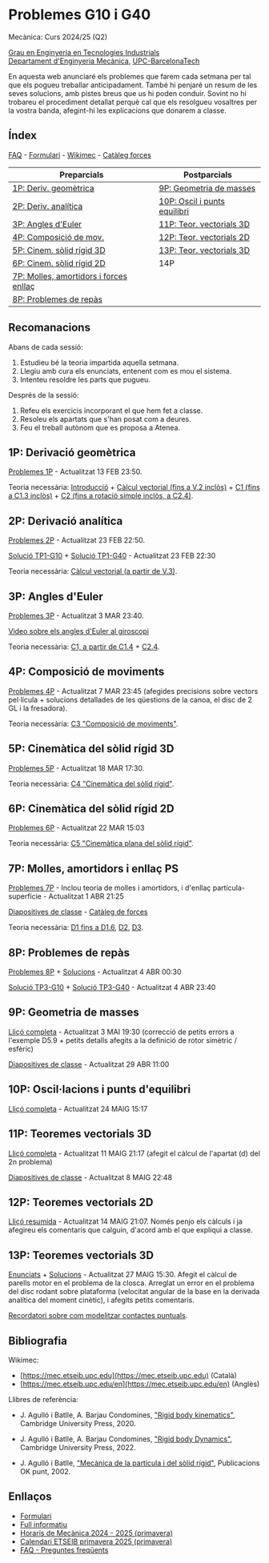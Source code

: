 <!-- Markdown comments are html ones -->

# Problemes G10 i G40 #

Mecànica: Curs 2024/25 (Q2)

[Grau en Enginyeria en Tecnologies Industrials](https://etseib.upc.edu/ca/estudis/graus/grau-en-enginyeria-en-tecnologies-industrials)  
[Departament d'Enginyeria Mecànica](https://em.upc.edu/ca), [UPC-BarcelonaTech](http://www.upc.edu)

En aquesta web anunciaré els problemes que farem cada setmana per 
tal que els pogueu treballar anticipadament. També hi penjaré un  resum 
de les seves solucions, amb pistes breus que us hi poden conduir. Sovint no hi trobareu el procediment detallat perquè cal que els resolgueu vosaltres
per la vostra banda, afegint-hi les explicacions que donarem a classe.

<!-- Bon curs a tots!  -->

## Índex

[FAQ](faqp.html) - [Formulari](https://atenea.upc.edu/pluginfile.php/6389786/mod_resource/content/84/MEC%20-%20Formulari%202024-25%20QP.pdf) - [Wikimec](https://mec.etseib.upc.edu) - [Catàleg forces](problemes/cataleg-forces.pdf)

<!-- iP = Sessió de la setmana i-èssima: 

+ [1P: Derivació geomètrica](#1p-derivació-geomètrica)
+ [2P: Derivació analítica](#2p-derivació-analítica)  
+ [3P: Angles d'Euler](#3p-angles-deuler)  
+ [4P: Composició de moviments](#4p-composició-de-moviments)  
+ [5P: Cinemàtica del sòlid rígid 3D](#5p-cinemàtica-del-sòlid-rígid-3d)  
+ [6P: Cinemàtica del sòlid rígid 2D](#6p-cinemàtica-del-sòlid-rígid-2d)   
+ [7P: Molles, amortidors i forces enllaç](#7p-molles-amortidors-i-enllaç-ps)
+ [8P: Problemes de repàs](#8p-problemes-de-repàs)

-->


| Preparcials | Postparcials |
| ---------- | -------- |
| [1P: Deriv. geomètrica](#1p-derivació-geomètrica) | [9P: Geometria de masses](#9p-geometria-de-masses) |
| [2P: Deriv. analítica](#2p-derivació-analítica) | [10P: Oscil i punts equilibri](#10p-oscillacions-i-punts-dequilibri) |
| [3P: Angles d'Euler](#3p-angles-deuler) | [11P: Teor. vectorials 3D](#11p-teoremes-vectorials-3d) |
| [4P: Composició de mov.](#4p-composició-de-moviments) | [12P: Teor. vectorials 2D](#12p-teoremes-vectorials-2d)  |
| [5P: Cinem. sòlid rígid 3D](#5p-cinemàtica-del-sòlid-rígid-3d) | [13P: Teor. vectorials 3D](#13p-teoremes-vectorials-3d)  |
| [6P: Cinem. sòlid rígid 2D](#6p-cinemàtica-del-sòlid-rígid-2d) | 14P  |
| [7P: Molles, amortidors i forces enllaç](#7p-molles-amortidors-i-enllaç-ps)  |  |
| [8P: Problemes de repàs](#8p-problemes-de-repàs) |   |



## Recomanacions

Abans de cada sessió:

1. Estudieu bé la teoria impartida aquella setmana.
2. Llegiu amb cura els enunciats, entenent com es mou el sistema.
2. Intenteu resoldre les parts que pugueu.

Després de la sessió: 
1. Refeu els exercicis incorporant el que hem fet a classe.
2. Resoleu els apartats que s'han posat com a deures.
3. Feu el treball autònom que es proposa a Atenea.

## 1P: Derivació geomètrica

[Problemes 1P](problemes/1P.pdf) - Actualitzat 13 FEB 23:50.


Teoria necessària: 
[Introducció](https://mec.etseib.upc.edu/ca/index.php?title=Introducci%C3%B3) + [Càlcul vectorial (fins a V.2 inclòs)](https://mec.etseib.upc.edu/ca/index.php?title=C%C3%A0lcul_vectorial) + [C1 (fins a C1.3 inclòs)](https://mec.etseib.upc.edu/ca/index.php?title=C1._Configuraci%C3%B3_d%27un_sistema_mec%C3%A0nic) + [C2 (fins a rotació simple inclòs, a C2.4)](https://mec.etseib.upc.edu/ca/index.php?title=C2._Moviment_d%27un_sistema_mec%C3%A0nic).

## 2P: Derivació analítica

[Problemes 2P](problemes/2P.pdf) - Actualitzat 23 FEB 22:50.

[Solució TP1-G10](problemes/TP1-G10.pdf) + [Solució TP1-G40](problemes/TP1-G40.pdf) - Actualitzat 23 FEB 22:30

Teoria necessària: [Càlcul vectorial (a partir de V.3)](https://mec.etseib.upc.edu/ca/index.php?title=C%C3%A0lcul_vectorial#V.3_Representaci%C3%B3_anal%C3%ADtica_d%E2%80%99un_vector).



## 3P: Angles d'Euler

[Problemes 3P](problemes/3P.pdf) - Actualitzat 3 MAR 23:40.

[Video sobre els angles d'Euler al giroscopi](https://youtu.be/ON0VWB34Dso?si=qR8IC2ePw2Mqsfjm)

Teoria necessària: [C1, a partir de C1.4](https://mec.etseib.upc.edu/ca/index.php?title=C1._Configuraci%C3%B3_d%27un_sistema_mec%C3%A0nic#C1.4_Orientaci%C3%B3_d'un_s%C3%B2lid_r%C3%ADgid_amb_moviment_a_l'espai) + [C2.4](https://mec.etseib.upc.edu/ca/index.php?title=C2._Moviment_d%27un_sistema_mec%C3%A0nic#C2.4_Velocitat_angular_d%E2%80%99un_s%C3%B2lid_r%C3%ADgid).

## 4P: Composició de moviments

[Problemes 4P](problemes/4P.pdf) - Actualitzat 7 MAR 23:45 (afegides precisions sobre vectors pel·lícula + solucions detallades de les qüestions de la canoa, el disc de 2 GL i la fresadora).

Teoria necessària: [C3 "Composició de moviments"](https://mec.etseib.upc.edu/ca/index.php?title=C3._Composici%C3%B3_de_moviments).

## 5P: Cinemàtica del sòlid rígid 3D

[Problemes 5P](problemes/5P.pdf) - Actualitzat 18 MAR 17:30.

Teoria necessària: [C4 "Cinemàtica del sòlid rígid"](https://mec.etseib.upc.edu/ca/index.php?title=C4._Cinem%C3%A0tica_del_s%C3%B2lid_r%C3%ADgid).

## 6P: Cinemàtica del sòlid rígid 2D

[Problemes 6P](problemes/6P.pdf) - Actualitzat 22 MAR 15:03

Teoria necessària: [C5 "Cinemàtica plana del sòlid rígid"](https://mec.etseib.upc.edu/ca/index.php?title=C5._Cinem%C3%A0tica_plana_del_s%C3%B2lid_r%C3%ADgid).

## 7P: Molles, amortidors i enllaç PS

[Problemes 7P](problemes/7P.pdf) - Inclou teoria de molles i amortidors, i d'enllaç partícula-superfície - Actualitzat 1 ABR 21:25

[Diapositives de classe](problemes/7P-diapos.pdf) - [Catàleg de forces](problemes/cataleg-forces.pdf)

Teoria necessària: [D1 fins a D1.6](https://mec.etseib.upc.edu/ca/index.php?title=D1._Lleis_fundacionals_de_la_mec%C3%A0nica_newtoniana), [D2](https://mec.etseib.upc.edu/ca/index.php?title=D2._Forces_d%E2%80%99interacci%C3%B3_entre_part%C3%ADcules), [D3](https://mec.etseib.upc.edu/ca/index.php?title=D3._Interaccions_entre_s%C3%B2lids_r%C3%ADgids#D3.3_Interacci%C3%B3_per_mitj%C3%A0_de_molles_i_amortidors).

## 8P: Problemes de repàs

[Problemes 8P](problemes/8P.pdf) + [Solucions](problemes/8P_solucions.pdf) - Actualitzat 4 ABR 00:30

[Solució TP3-G10](problemes/TP3-G10.pdf) + [Solució TP3-G40](problemes/TP3-G40.pdf) - Actualitzat 4 ABR 23:40

## 9P: Geometria de masses

[Lliçó completa](problemes/9P.pdf) - Actualitzat 3 MAI 19:30 (correcció de petits errors a l'exemple D5.9 + petits detalls afegits a la definició de rotor simètric / esfèric)

[Diapositives de classe](problemes/9P_slides.pdf) - Actualitzat 29 ABR 11:00

## 10P: Oscil·lacions i punts d'equilibri

[Lliçó completa](problemes/10P.pdf) - Actualitzat 24 MAIG 15:17

<!-- [Diapositives de classe](problemes/10P_slides.pdf) -->

## 11P: Teoremes vectorials 3D

[Lliçó completa](problemes/11P.pdf) - Actualitzat 11 MAIG 21:17 (afegit el càlcul de l'apartat (d) del 2n problema)

[Diapositives de classe](problemes/11P_slides.pdf) - Actualitzat 8 MAIG 22:48

## 12P: Teoremes vectorials 2D

[Lliçó resumida](problemes/12P.pdf) - Actualitzat 14 MAIG 21:07. Només penjo els càlculs i ja afegireu 
els comentaris que calguin, d'acord amb el que expliqui a classe. 

<!-- [Diapositives de classe](problemes/11P_slides.pdf) -->

## 13P: Teoremes vectorials 3D

[Enunciats](problemes/13P_enunciats.pdf) + [Solucions](problemes/13P.pdf) - Actualitzat 27 MAIG 15:30. Afegit el càlcul de parells motor en el problema de la closca. Arreglat un error en el problema del disc rodant sobre plataforma (velocitat angular de la base en la derivada analítica del moment cinètic), i afegits petits comentaris.

[Recordatori sobre com modelitzar contactes puntuals](problemes/13P_cp.pdf).

## Bibliografia

Wikimec:

* [https://mec.etseib.upc.edu](https://mec.etseib.upc.edu) (Català)
* [https://mec.etseib.upc.edu/en](https://mec.etseib.upc.edu/en) (Anglès)

Llibres de referència:

* J. Agulló i Batlle, A. Barjau Condomines, ["Rigid body kinematics"](https://discovery.upc.edu/discovery/fulldisplay?docid=alma991001807209706711&context=L&vid=34CSUC_UPC:VU1&lang=ca&search_scope=MyInst_and_CI&adaptor=Local%20Search%20Engine&tab=Everything&query=any,contains,rigid%20body%20kinematics), Cambridge University Press, 2020.  
* J. Agulló i Batlle, A. Barjau Condomines, ["Rigid body Dynamics"](https://discovery.upc.edu/discovery/fulldisplay?docid=alma991005056379406711&context=L&vid=34CSUC_UPC:VU1&lang=ca&search_scope=MyInst_and_CI&adaptor=Local%20Search%20Engine&tab=Everything&query=any,contains,rigid%20body%20dynamics&offset=0), Cambridge University Press, 2022.

* J. Agulló i Batlle, ["Mecànica de la partícula i del sòlid rígid"](https://drive.google.com/file/d/1N22VNGK_2FQnVZzZuqxPn2JlbAflULm6/view), Publicacions OK punt, 2002.  

## Enllaços
* [Formulari](https://atenea.upc.edu/pluginfile.php/6389786/mod_resource/content/84/MEC%20-%20Formulari%202024-25%20QP.pdf)
* [Full informatiu](https://atenea.upc.edu/pluginfile.php/6389778/mod_resource/content/146/MEC%20-%20Full%20informatiu%202024-25%20QP.pdf)
* [Horaris de Mecànica 2024 - 2025 (primavera)](horaris_2024_25.pdf)
* [Calendari ETSEIB primavera 2025 (primavera)](https://etseib.upc.edu/ca/estudis/calendaris/calendari-academic-graus-2024_25.pdf)
* [FAQ - Preguntes freqüents](faqp.html)